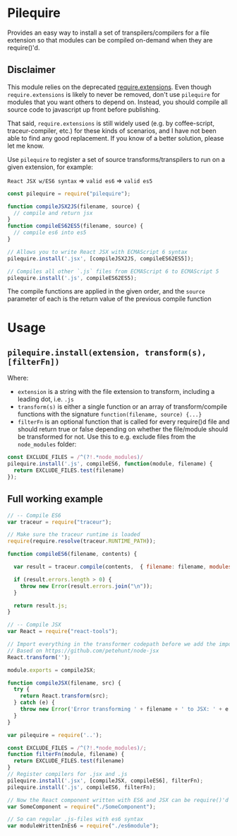 # Pilequire

Provides an easy way to install a set of transpilers/compilers for a file extension so that modules can be compiled on-demand when 
they are require()'d.

## Disclaimer
This module relies on the deprecated [require.extensions](http://nodejs.org/api/globals.html#globals_require_extensions).
Even though `require.extensions` is likely to never be removed, don't use `pilequire` for modules that you want others to depend on.
Instead, you should compile all source code to javascript up front before publishing.

That said, `require.extensions` is still widely used (e.g. by coffee-script, traceur-compiler, etc.) for these kinds of scenarios,
and I have not been able to find any good replacement. If you know of a better solution, please let me know.

Use `pilequire` to register a set of source transforms/transpilers to run on a given extension, for example:

`React JSX w/ES6 syntax` => `valid es6` => `valid es5`

```js
const pilequire = require("pilequire");

function compileJSX2JS(filename, source) {
  // compile and return jsx
}
function compileES62ES5(filename, source) {
  // compile es6 into es5
}

// Allows you to write React JSX with ECMAScript 6 syntax
pilequire.install('.jsx', [compileJSX2JS, compileES62ES5]);

// Compiles all other `.js` files from ECMAScript 6 to ECMAScript 5
pilequire.install('.js', compileES62ES5);
```

The compile functions are applied in the given order, and the `source` parameter of each is the return value of the previous compile function

# Usage

## `pilequire.install(extension, transform(s), [filterFn])`

Where:
- `extension` is a string with the file extension to transform, including a leading dot, i.e. `.js` 
- `transform(s)` is either a single function or an array of transform/compile functions with the signature `function(filename, source) {...}`
- `filterFn` is an optional function that is called for every require()d file and should return true or false depending on whether the
file/module should be transformed for not. Use this to e.g. exclude files from the `node_modules` folder:

```js
const EXCLUDE_FILES = /^(?!.*node_modules)/
pilequire.install('.js', compileES6, function(module, filename) {
  return EXCLUDE_FILES.test(filename)
});
```

## Full working example

```js
// -- Compile ES6
var traceur = require("traceur");

// Make sure the traceur runtime is loaded
require(require.resolve(traceur.RUNTIME_PATH));

function compileES6(filename, contents) {

  var result = traceur.compile(contents,  { filename: filename, modules: 'inline' });

  if (result.errors.length > 0) {
    throw new Error(result.errors.join("\n"));
  }

  return result.js;
}

// -- Compile JSX
var React = require("react-tools");

// Import everything in the transformer codepath before we add the import hook 
// Based on https://github.com/petehunt/node-jsx
React.transform('');

module.exports = compileJSX;

function compileJSX(filename, src) {
  try {
    return React.transform(src);
  } catch (e) {
    throw new Error('Error transforming ' + filename + ' to JSX: ' + e.toString());
  }
}

var pilequire = require('..');

const EXCLUDE_FILES = /^(?!.*node_modules)/;
function filterFn(module, filename) {
  return EXCLUDE_FILES.test(filename)
}
// Register compilers for .jsx and .js
pilequire.install('.jsx', [compileJSX, compileES6], filterFn);
pilequire.install('.js', compileES6, filterFn);

// Now the React component written with ES6 and JSX can be require()'d
var SomeComponent = require("./SomeComponent");

// So can regular .js-files with es6 syntax
var moduleWrittenInEs6 = require("./es6module");
```